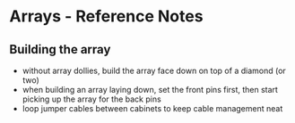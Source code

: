# Arrays - Reference Notes

## Building the array
* without array dollies, build the array face down on top of a diamond (or two)
* when building an array laying down, set the front pins first, then start picking up the array for the back pins
* loop jumper cables between cabinets to keep cable management neat
